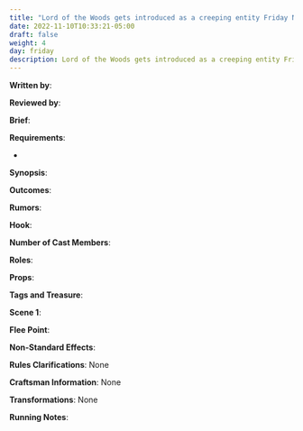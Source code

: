 ```yaml
---
title: "Lord of the Woods gets introduced as a creeping entity Friday Night"
date: 2022-11-10T10:33:21-05:00
draft: false
weight: 4
day: friday
description: Lord of the Woods gets introduced as a creeping entity Friday Night
---
```


**Written by**: 

**Reviewed by**: 

**Brief**: 

**Requirements**: 

- 

**Synopsis**: 

**Outcomes**:

**Rumors**: 

**Hook**: 

**Number of Cast Members**: 

**Roles**: 

**Props**: 

**Tags and Treasure**: 

**Scene 1**: 

**Flee Point**: 

**Non-Standard Effects**: 

**Rules Clarifications**: None 

**Craftsman Information**: None

**Transformations**: None

**Running Notes**: 
